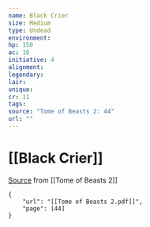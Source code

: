 ```yaml
---
name: Black Crier
size: Medium
type: Undead
environment: 
hp: 150
ac: 16
initiative: 4
alignment: 
legendary: 
lair: 
unique: 
cr: 11
tags: 
source: "Tome of Beasts 2: 44"
url: ""
---
```

# [[Black Crier]]

[Source](zotero://open-pdf/library/items/9UQIAB6R?page=44) from [[Tome of Beasts 2]]

```pdf
{
	"url": "[[Tome of Beasts 2.pdf]]",
	"page": [44]
}
```

